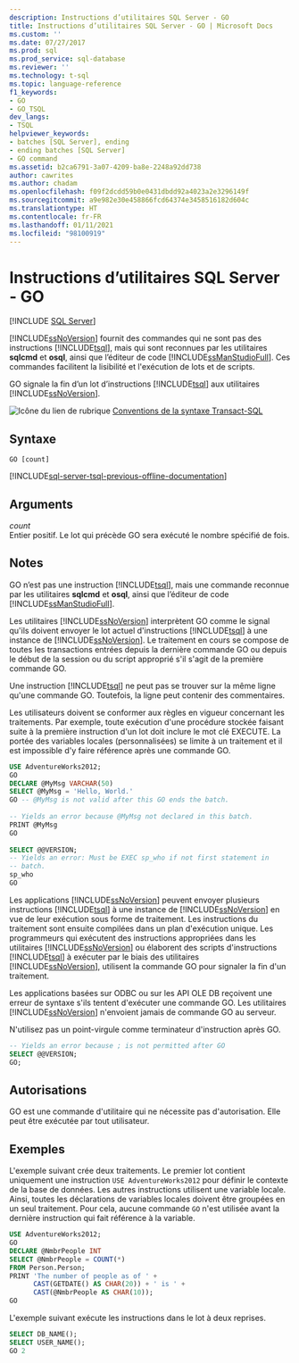 ```yaml
---
description: Instructions d’utilitaires SQL Server - GO
title: Instructions d’utilitaires SQL Server - GO | Microsoft Docs
ms.custom: ''
ms.date: 07/27/2017
ms.prod: sql
ms.prod_service: sql-database
ms.reviewer: ''
ms.technology: t-sql
ms.topic: language-reference
f1_keywords:
- GO
- GO_TSQL
dev_langs:
- TSQL
helpviewer_keywords:
- batches [SQL Server], ending
- ending batches [SQL Server]
- GO command
ms.assetid: b2ca6791-3a07-4209-ba8e-2248a92dd738
author: cawrites
ms.author: chadam
ms.openlocfilehash: f09f2dcdd59b0e0431dbdd92a4023a2e3296149f
ms.sourcegitcommit: a9e982e30e458866fcd64374e3458516182d604c
ms.translationtype: HT
ms.contentlocale: fr-FR
ms.lasthandoff: 01/11/2021
ms.locfileid: "98100919"
---
```

# <a name="sql-server-utilities-statements---go"></a>Instructions d’utilitaires SQL Server - GO
[!INCLUDE [SQL Server](../../includes/applies-to-version/sqlserver.md)]

  [!INCLUDE[ssNoVersion](../../includes/ssnoversion-md.md)] fournit des commandes qui ne sont pas des instructions [!INCLUDE[tsql](../../includes/tsql-md.md)], mais qui sont reconnues par les utilitaires **sqlcmd** et **osql**, ainsi que l’éditeur de code [!INCLUDE[ssManStudioFull](../../includes/ssmanstudiofull-md.md)]. Ces commandes facilitent la lisibilité et l'exécution de lots et de scripts.  
  
  GO signale la fin d’un lot d’instructions [!INCLUDE[tsql](../../includes/tsql-md.md)] aux utilitaires [!INCLUDE[ssNoVersion](../../includes/ssnoversion-md.md)].  
  
 ![Icône du lien de rubrique](../../database-engine/configure-windows/media/topic-link.gif "Icône du lien de rubrique") [Conventions de la syntaxe Transact-SQL](../../t-sql/language-elements/transact-sql-syntax-conventions-transact-sql.md)  
  
## <a name="syntax"></a>Syntaxe  
  
```syntaxsql  
GO [count]  
```  
  
[!INCLUDE[sql-server-tsql-previous-offline-documentation](../../includes/sql-server-tsql-previous-offline-documentation.md)]

## <a name="arguments"></a>Arguments
 *count*  
 Entier positif. Le lot qui précède GO sera exécuté le nombre spécifié de fois.  
  
## <a name="remarks"></a>Notes  
 GO n’est pas une instruction [!INCLUDE[tsql](../../includes/tsql-md.md)], mais une commande reconnue par les utilitaires **sqlcmd** et **osql**, ainsi que l’éditeur de code [!INCLUDE[ssManStudioFull](../../includes/ssmanstudiofull-md.md)].  
  
 Les utilitaires [!INCLUDE[ssNoVersion](../../includes/ssnoversion-md.md)] interprètent GO comme le signal qu'ils doivent envoyer le lot actuel d'instructions [!INCLUDE[tsql](../../includes/tsql-md.md)] à une instance de [!INCLUDE[ssNoVersion](../../includes/ssnoversion-md.md)]. Le traitement en cours se compose de toutes les transactions entrées depuis la dernière commande GO ou depuis le début de la session ou du script approprié s'il s'agit de la première commande GO.  
  
 Une instruction [!INCLUDE[tsql](../../includes/tsql-md.md)] ne peut pas se trouver sur la même ligne qu'une commande GO. Toutefois, la ligne peut contenir des commentaires.  
  
 Les utilisateurs doivent se conformer aux règles en vigueur concernant les traitements. Par exemple, toute exécution d'une procédure stockée faisant suite à la première instruction d'un lot doit inclure le mot clé EXECUTE. La portée des variables locales (personnalisées) se limite à un traitement et il est impossible d'y faire référence après une commande GO.  
  
```sql  
USE AdventureWorks2012;  
GO  
DECLARE @MyMsg VARCHAR(50)  
SELECT @MyMsg = 'Hello, World.'  
GO -- @MyMsg is not valid after this GO ends the batch.  
  
-- Yields an error because @MyMsg not declared in this batch.  
PRINT @MyMsg  
GO  
  
SELECT @@VERSION;  
-- Yields an error: Must be EXEC sp_who if not first statement in   
-- batch.  
sp_who  
GO  
```  
  
 Les applications [!INCLUDE[ssNoVersion](../../includes/ssnoversion-md.md)] peuvent envoyer plusieurs instructions [!INCLUDE[tsql](../../includes/tsql-md.md)] à une instance de [!INCLUDE[ssNoVersion](../../includes/ssnoversion-md.md)] en vue de leur exécution sous forme de traitement. Les instructions du traitement sont ensuite compilées dans un plan d'exécution unique. Les programmeurs qui exécutent des instructions appropriées dans les utilitaires [!INCLUDE[ssNoVersion](../../includes/ssnoversion-md.md)] ou élaborent des scripts d'instructions [!INCLUDE[tsql](../../includes/tsql-md.md)] à exécuter par le biais des utilitaires [!INCLUDE[ssNoVersion](../../includes/ssnoversion-md.md)], utilisent la commande GO pour signaler la fin d'un traitement.  
  
 Les applications basées sur ODBC ou sur les API OLE DB reçoivent une erreur de syntaxe s'ils tentent d'exécuter une commande GO. Les utilitaires [!INCLUDE[ssNoVersion](../../includes/ssnoversion-md.md)] n'envoient jamais de commande GO au serveur.  
  
 N'utilisez pas un point-virgule comme terminateur d'instruction après GO.
 
```sql
-- Yields an error because ; is not permitted after GO  
SELECT @@VERSION;  
GO;  
```
  
## <a name="permissions"></a>Autorisations  
 GO est une commande d'utilitaire qui ne nécessite pas d'autorisation. Elle peut être exécutée par tout utilisateur.    
  
## <a name="examples"></a>Exemples  
 L'exemple suivant crée deux traitements. Le premier lot contient uniquement une instruction `USE AdventureWorks2012` pour définir le contexte de la base de données. Les autres instructions utilisent une variable locale. Ainsi, toutes les déclarations de variables locales doivent être groupées en un seul traitement. Pour cela, aucune commande `GO` n'est utilisée avant la dernière instruction qui fait référence à la variable.  
  
```sql  
USE AdventureWorks2012;  
GO  
DECLARE @NmbrPeople INT  
SELECT @NmbrPeople = COUNT(*)  
FROM Person.Person;  
PRINT 'The number of people as of ' +  
      CAST(GETDATE() AS CHAR(20)) + ' is ' +  
      CAST(@NmbrPeople AS CHAR(10));  
GO  
```  
  
 L'exemple suivant exécute les instructions dans le lot à deux reprises.  
  
```sql  
SELECT DB_NAME();  
SELECT USER_NAME();  
GO 2  
```  
  
  
